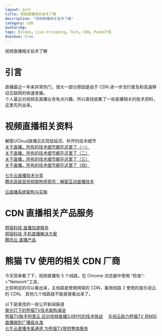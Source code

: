 ```yaml
---
layout: post
title: 视频直播相关技术了解
description: "视频直播相关技术了解"
category: CDN
avatarimg:
tags: [Video, Live-Streaming, Tech, CDN, PandaTV]
duoshuo: true
---
```


视频直播相关技术了解

# 引言

直播最近一年来非常热门，很大一部分原因是由于 CDN 进一步流行普及和高速移动互联网的快速发展。  
个人最近对视频及直播业务有点兴趣，所以查找收集了一些直播相关的技术资料，
这里先列出来。

# 视频直播相关资料

解密UCloud直播云实现低延迟、秒开的技术细节  
[关于直播，所有的技术细节都在这里了（一）](http://blog.ucloud.cn/archives/694)  
[关于直播，所有的技术细节都在这里了（二）](http://blog.ucloud.cn/archives/699)  
[关于直播，所有的技术细节都在这里了（三）](http://blog.ucloud.cn/archives/760)  
[关于直播，所有的技术细节都在这里了（四）](http://blog.ucloud.cn/archives/796)  

[七牛云直播技术分享](http://77fycs.com2.z0.glb.qiniucdn.com/pili_technology_sharing.pdf)  
[腾讯高级音视频架构师郭亮：解密互动直播技术](http://weibo.com/ttarticle/p/show?id=2309404021017671543755)  

[云直播系统架构与实施](http://geek.csdn.net/news/detail/89010)  


# CDN 直播相关产品服务
[网宿科技 直播加速服务](http://www.chinanetcenter.com/content/details21_548.html)  
[网宿科技 手机直播解决方案](http://www.chinanetcenter.com/content/details3_381.html)  
[腾讯云 直播产品](https://www.qcloud.com/document/product/267/2822)  


# 熊猫 TV 使用的相关 CDN 厂商

今天简单看了下，视频直播有 5 个线路，在 Chrome 浏览器中使用 “检查”->"Network"工具，  
比较明显的可以看出来，主线路是使用网宿的 CDN，备用线路 2 使用的是乐视云的 CDN。
其他几个线路就不能直接看出来了。

以下是查找的一些公开新闻报道  
[聚光灯下的熊猫TV技术架构演进](http://geek.csdn.net/news/detail/99651)  
[熊猫TV联手阿里云 应对视频直播3.0时代的技术挑战](http://www.techweb.com.cn/news/2016-05-30/2340187.shtml)　 
[乐视云助力熊猫TV 将MSI直播做到广播级水准](http://cloud.51cto.com/art/201605/511159.htm)   
[七牛云直播专属通道 为熊猫TV提供整体服务](http://mt.sohu.com/20160608/n453610396.shtml)  


